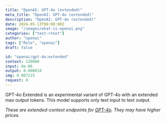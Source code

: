 ```yaml
---
title: "OpenAI: GPT-4o (extended)"
meta_title: "OpenAI: GPT-4o (extended)"
description: "OpenAI: GPT-4o (extended)"
date: 2024-05-13T00:00:00Z
image: "/images/what-is-openai.png"
categories: ["text->text"]
author: "openai"
tags: ["Role", "openai"]
draft: false

id: "openai/gpt-4o:extended"
context: 128000
input: 6e-06
output: 0.000018
img: 0.007225
request: 0
---
```


GPT-4o Extended is an experimental variant of GPT-4o with an extended max output tokens. This model supports only text input to text output.

_These are extended-context endpoints for [GPT-4o](/models/openai/gpt-4o). They may have higher prices._

